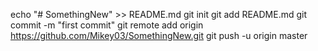 echo "# SomethingNew" >> README.md
git init
git add README.md
git commit -m "first commit"
git remote add origin https://github.com/Mikey03/SomethingNew.git
git push -u origin master
